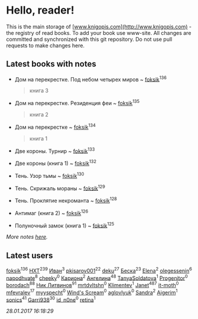 # Hello, reader!
This is the main storage of [www.knigopis.com](http://www.knigopis.com) - the registry of read books.
To add your book use www-site. All changes are committed and synchronized with this git repository.
Do not use pull requests to make changes here.


## Latest books with notes
* Дом на перекрестке. Под небом четырех миров ~ [foksik](users/173/1734575-vkontakte)<sup>136</sup>
    > книга 3

* Дом на перекрестке. Резиденция феи ~ [foksik](users/173/1734575-vkontakte)<sup>135</sup>
    > книга 2

* Дом на перекрестке ~ [foksik](users/173/1734575-vkontakte)<sup>134</sup>
    > книга 1

* Две короны. Турнир ~ [foksik](users/173/1734575-vkontakte)<sup>133</sup>

* Две короны (книга 1) ~ [foksik](users/173/1734575-vkontakte)<sup>132</sup>

* Тень. Узор тьмы ~ [foksik](users/173/1734575-vkontakte)<sup>130</sup>

* Тень. Скрижаль мораны ~ [foksik](users/173/1734575-vkontakte)<sup>129</sup>

* Тень. Проклятие некроманта ~ [foksik](users/173/1734575-vkontakte)<sup>128</sup>

* Антимаг (книга 2) ~ [foksik](users/173/1734575-vkontakte)<sup>126</sup>

* Полуночный замок (книга 1) ~ [foksik](users/173/1734575-vkontakte)<sup>125</sup>


_More notes [here](latest_books_with_notes.md)._


## Latest users
[foksik](users/173/1734575-vkontakte)<sup>136</sup> 
[HXT](users/100/100002563462782-facebook)<sup>239</sup> 
[Иван](users/111/111223381196748176136-google)<sup>3</sup> 
[pkisarov001](users/311/311057796-yandex)<sup>22</sup> 
[deku](users/384/384194935-vkontakte)<sup>27</sup> 
[Беска](users/157/1577468-vkontakte)<sup>23</sup> 
[Elena](users/459/459594264-yandex)<sup>2</sup> 
[olegessenin](users/390/3901448-vkontakte)<sup>6</sup> 
[napodhvate](users/585/585811540906733201-mailru)<sup>8</sup> 
[cheeky](users/100/100000019595884-facebook)<sup>0</sup> 
[Кариона](users/401/401225211-vkontakte)<sup>2</sup> 
[Ангелина](users/837/83788782-vkontakte)<sup>48</sup> 
[TanyaSoldatova](users/140/140832989-vkontakte)<sup>1</sup> 
[Progenitor](users/310/310433527-vkontakte)<sup>0</sup> 
[borodach](users/157/15706320-vkontakte)<sup>88</sup> 
[Ник Литвинов](users/241/241974816-vkontakte)<sup>91</sup> 
[mrtdvltshn](users/291/29152388-vkontakte)<sup>0</sup> 
[Klimentev](users/104/104202610850481913650-google)<sup>1</sup> 
[Janet](users/205/20565064-vkontakte)<sup>487</sup> 
[it-moth](users/100/100001185091151-facebook)<sup>0</sup> 
[mfevralev](users/140/140966150-vkontakte)<sup>17</sup> 
[myyspecht](users/321/3211454-vkontakte)<sup>0</sup> 
[Wind's Scream](users/290/29027836-vkontakte)<sup>0</sup> 
[aglovlyuk](users/815/8156510-vkontakte)<sup>0</sup> 
[Sandra](users/242/242184576223760-facebook)<sup>2</sup> 
[Aigerim](users/157/157708568-vkontakte)<sup>1</sup> 
[sonics](users/588/5880221-vkontakte)<sup>41</sup> 
[Garri938](users/114/114389869162010721507-google)<sup>30</sup> 
[id_n0ne](users/182/18203635-vkontakte)<sup>0</sup> 
[retina](users/390/3900602-vkontakte)<sup>1</sup> 


_28.01.2017 16:18:29_
